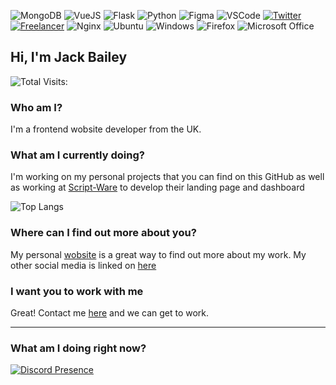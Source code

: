 <p>
  
![MongoDB](https://img.shields.io/badge/MongoDB-%234ea94b.svg?style=for-the-badge&logo=mongodb&logoColor=white)
![VueJS](https://img.shields.io/badge/vuejs-%2335495e.svg?style=for-the-badge&logo=vuedotjs&logoColor=%234FC08D)
![Flask](https://img.shields.io/badge/flask-%23000.svg?style=for-the-badge&logo=flask&logoColor=white)
![Python](https://img.shields.io/badge/python-3670A0?style=for-the-badge&logo=python&logoColor=ffdd54)
![Figma](https://img.shields.io/badge/Figma-F24E1E?style=for-the-badge&logo=figma&logoColor=white)
![VSCode](https://img.shields.io/badge/Visual%20Studio%20Code-0078d7.svg?style=for-the-badge&logo=visual-studio-code&logoColor=white)
[![Twitter](https://img.shields.io/badge/@jackba__-%231DA1F2.svg?style=for-the-badge&logo=Twitter&logoColor=white)](https://twitter.com/jackba_)
[![Freelancer](https://img.shields.io/badge/Freelancer-29B2FE?style=for-the-badge&logo=Freelancer&logoColor=white)](https://jackb.link/c)
![Nginx](https://img.shields.io/badge/nginx-%23009639.svg?style=for-the-badge&logo=nginx&logoColor=white)
![Ubuntu](https://img.shields.io/badge/Ubuntu-E95420?style=for-the-badge&logo=ubuntu&logoColor=white)
![Windows](https://img.shields.io/badge/Windows-0078D6?style=for-the-badge&logo=windows&logoColor=white)
![Firefox](https://img.shields.io/badge/Firefox-FF7139?style=for-the-badge&logo=Firefox-Browser&logoColor=white)
![Microsoft Office](https://img.shields.io/badge/Microsoft_Office-D83B01?style=for-the-badge&logo=microsoft-office&logoColor=white)
  
</p>


## Hi, I'm Jack Bailey
![Total Visits:](https://visitor-badge.glitch.me/badge?page_id=jack-bailey.jack-bailey)

### Who am I?
I'm a frontend wobsite developer from the UK.

### What am I currently doing?

I'm working on my personal projects that you can find on this GitHub as well as working at [Script-Ware](https://script-ware.com) to develop their landing page and dashboard



![Top Langs](https://github-readme-stats.vercel.app/api/top-langs/?username=jack-bailey&hide=TeX&layout=compact&theme=react)

### Where can I find out more about you?

My personal [wobsite](https://jackbailey.uk) is a great way to find out more about my work.
My other social media is linked on [here](https://jackb.link)

### I want you to work with me

Great! Contact me [here](https://jackb.link/c) and we can get to work.



-----

### What am I doing right now?

[![Discord Presence](https://lanyard-profile-readme.vercel.app/api/154608413412818944)](https://discord.com/users/154608413412818944)
